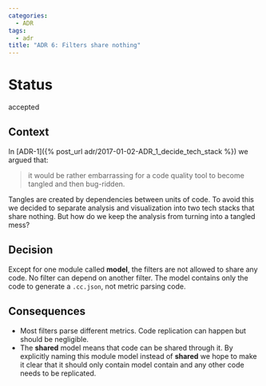 ```yaml
---
categories:
  - ADR
tags:
  - adr
title: "ADR 6: Filters share nothing"
---
```


# Status

accepted

## Context

In [ADR-1]({% post_url adr/2017-01-02-ADR_1_decide_tech_stack %}) we argued that:

> it would be rather embarrassing for a code quality tool to become tangled and then bug-ridden.

Tangles are created by dependencies between units of code.
To avoid this we decided to separate analysis and visualization into two tech stacks that share nothing.
But how do we keep the analysis from turning into a tangled mess?

## Decision

Except for one module called **model**, the filters are not allowed to share any code. No filter can depend on another filter.
The model contains only the code to generate a `.cc.json`, not metric parsing code.

## Consequences

- Most filters parse different metrics. Code replication can happen but should be negligible.
- The **shared** model means that code can be shared through it. By explicitly naming this module model instead of **shared** we hope to make it clear that it should only contain model contain and any other code needs to be replicated.
